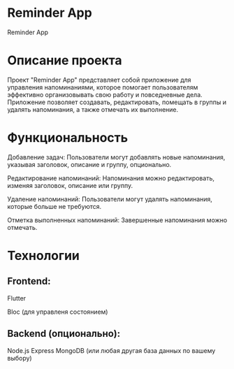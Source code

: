 # Reminder App
Reminder App
# Описание проекта
Проект "Reminder App" представляет собой приложение для управления напоминаниями, которое помогает пользователям эффективно организовывать свою работу и повседневные дела. Приложение позволяет создавать, редактировать, помещать в группы и удалять напоминания, а также отмечать их выполнение.
# Функциональность
Добавление задач:
Пользователи могут добавлять новые напоминания, указывая заголовок, описание и группу, опционально.

Редактирование напоминаний:
Напоминания можно редактировать, изменяя заголовок, описание или группу.

Удаление напоминаний:
Пользователи могут удалять напоминания, которые больше не требуются.

Отметка выполненных напоминаний:
Завершенные напоминания можно отмечать.

# Технологии
## Frontend:
Flutter

Bloc (для управленя состоянием)

## Backend (опционально):
Node.js
Express
MongoDB (или любая другая база данных по вашему выбору)
